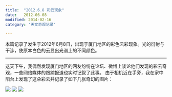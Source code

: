 ```yaml
---
title:  "2012.6.8 彩云现象"
date:   2012-06-08
modified: 2014-02-16
category: '天文奇观记录'

---
```


本篇记录了发生于2012年6月8日，出现于厦门地区的彩色云彩现象。光的衍射与干涉，使原本白色的云显出光谱上的不同颜色。

---

这天下午，我偶然发现厦门地区的网友纷纷在论坛、微博上谈论他们发现的彩云奇观，一些网络媒体的跟踪报道也实时记叙了此事。
由于相机近在手旁，我在家中阳台上发现了这朵彩云并记录了如下几张奇幻的图片：

<img class='disc' src='https://lykoseremos.github.io/gmalb-02/tianwen3/DSC_1594.jpg'>
<img class='disc' src='https://lykoseremos.github.io/gmalb-02/tianwen3/DSC_1597.jpg'>
<img class='disc' src='https://lykoseremos.github.io/gmalb-02/tianwen3/DSC_1600.jpg'>
